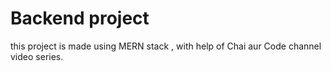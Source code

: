 # Backend project 

this project is made using MERN stack , with help of Chai aur Code channel video series.